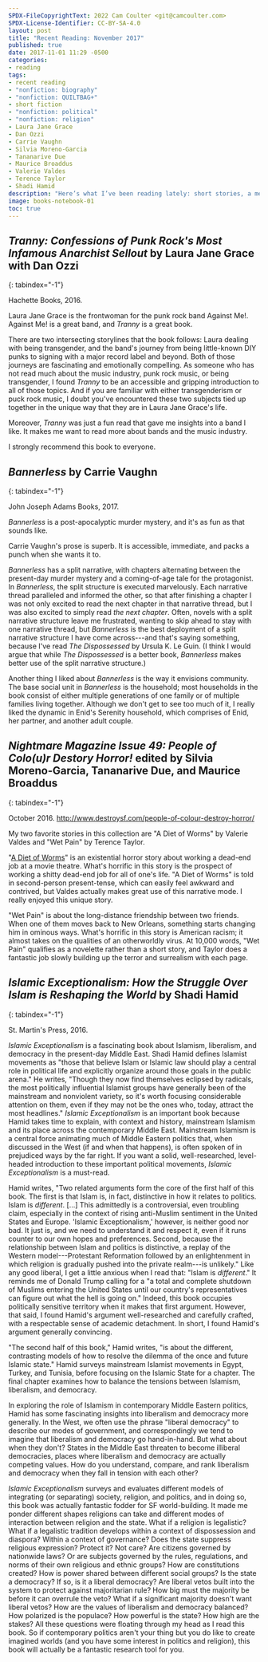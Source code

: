 ```yaml
---
SPDX-FileCopyrightText: 2022 Cam Coulter <git@camcoulter.com>
SPDX-License-Identifier: CC-BY-SA-4.0
layout: post
title: "Recent Reading: November 2017"
published: true
date: 2017-11-01 11:29 -0500
categories:
- reading
tags:
- recent reading
- "nonfiction: biography"
- "nonfiction: QUILTBAG+"
- short fiction
- "nonfiction: political"
- "nonfiction: religion"
- Laura Jane Grace
- Dan Ozzi
- Carrie Vaughn
- Silvia Moreno-Garcia
- Tananarive Due
- Maurice Broaddus
- Valerie Valdes
- Terence Taylor
- Shadi Hamid
description: "Here’s what I’ve been reading lately: short stories, a memoir, a post-apocalyptic murder mystery, and a fascinating book about Islamism."
image: books-notebook-01
toc: true
---
```


## <cite>Tranny: Confessions of Punk Rock's Most Infamous Anarchist Sellout</cite> by Laura Jane Grace with Dan Ozzi
{: tabindex="-1"}

<p class="bookinfo">Hachette Books, 2016.</p>

Laura Jane Grace is the frontwoman for the punk rock band Against Me!. Against Me! is a great band, and <cite>Tranny</cite> is a great book.

There are two intersecting storylines that the book follows: Laura dealing with being transgender, and the band's journey from being little-known DIY punks to signing with a major record label and beyond. Both of those journeys are fascinating and emotionally compelling. As someone who has not read much about the music industry, punk rock music, or being transgender, I found <cite>Tranny</cite> to be an accessible and gripping introduction to all of those topics. And if you are familiar with either transgenderism or puck rock music, I doubt you've encountered these two subjects tied up together in the unique way that they are in Laura Jane Grace's life.

Moreover, <cite>Tranny</cite> was just a fun read that gave me insights into a band I like. It makes me want to read more about bands and the music industry.

I strongly recommend this book to everyone.

## <cite>Bannerless</cite> by Carrie Vaughn
{: tabindex="-1"}

<p class="bookinfo">John Joseph Adams Books, 2017.</p>

<cite>Bannerless</cite> is a post-apocalyptic murder mystery, and it's as fun as that sounds like.

Carrie Vaughn's prose is superb. It is accessible, immediate, and packs a punch when she wants it to.

<cite>Bannerless</cite> has a split narrative, with chapters alternating between the present-day murder mystery and a coming-of-age tale for the protagonist. In <cite>Bannerless</cite>, the split structure is executed marvelously. Each narrative thread paralleled and informed the other, so that after finishing a chapter I was not only excited to read the next chapter in that narrative thread, but I was also excited to simply read <cite>the next chapter</cite>. Often, novels with a split narrative structure leave me frustrated, wanting to skip ahead to stay with one narrative thread, but <cite>Bannerless</cite> is the best deployment of a split narrative structure I have come across---and that's saying something, because I've read <cite>The Dispossessed</cite> by Ursula K. Le Guin. (I think I would argue that while <cite>The Dispossessed</cite> is a better book, <cite>Bannerless</cite> makes better use of the split narrative structure.)

Another thing I liked about <cite>Bannerless</cite> is the way it envisions community. The base social unit in <cite>Bannerless</cite> is the household; most households in the book consist of either multiple generations of one family or of multiple families living together. Although we don't get to see too much of it, I really liked the dynamic in Enid's Serenity household, which comprises of Enid, her partner, and another adult couple.

## <cite>Nightmare Magazine Issue 49: People of Colo(u)r Destory Horror!</cite> edited by Silvia Moreno-Garcia, Tananarive Due, and Maurice Broaddus
{: tabindex="-1"}

<p class="bookinfo">October 2016. <a href="http://www.destroysf.com/people-of-colour-destroy-horror/">http://www.destroysf.com/people-of-colour-destroy-horror/</a></p>

My two favorite stories in this collection are "A Diet of Worms" by Valerie Valdes and "Wet Pain" by Terence Taylor.

"[A Diet of Worms](http://www.nightmare-magazine.com/fiction/a-diet-of-worms/)" is an existential horror story about working a dead-end job at a movie theatre. What's horrific in this story is the prospect of working a shitty dead-end job for all of one's life. "A Diet of Worms" is told in second-person present-tense, which can easily feel awkward and contrived, but Valdes actually makes great use of this narrative mode. I really enjoyed this unique story.

"Wet Pain" is about the long-distance friendship between two friends. When one of them moves back to New Orleans, something starts changing him in ominous ways. What's horrific in this story is American racism; it almost takes on the qualities of an otherworldly virus. At 10,000 words, "Wet Pain" qualifies as a novelette rather than a short story, and Taylor does a fantastic job slowly building up the terror and surrealism with each page.

## <cite>Islamic Exceptionalism: How the Struggle Over Islam is Reshaping the World</cite> by Shadi Hamid
{: tabindex="-1"}

<p class="bookinfo">St. Martin's Press, 2016.</p>

<cite>Islamic Exceptionalism</cite> is a fascinating book about Islamism, liberalism, and democracy in the present-day Middle East. Shadi Hamid defines Islamist movements as "those that believe Islam or Islamic law should play a central role in political life and explicitly organize around those goals in the public arena." He writes, "Though they now find themselves eclipsed by radicals, the most politically influential Islamist groups have generally been of the mainstream and nonviolent variety, so it's worth focusing considerable attention on them, even if they may not be the ones who, today, attract the most headlines." <cite>Islamic Exceptionalism</cite> is an important book because Hamid takes time to explain, with context and history, mainstream Islamism and its place across the contemporary Middle East. Mainstream Islamism is a central force animating much of Middle Eastern politics that, when discussed in the West (if and when that happens), is often spoken of in prejudiced ways by the far right. If you want a solid, well-researched, level-headed introduction to these important political movements, <cite>Islamic Exceptionalism</cite> is a must-read.

Hamid writes, "Two related arguments form the core of the first half of this book. The first is that Islam is, in fact, distinctive in how it relates to politics. Islam is <cite>different</cite>. [...] This admittedly is a controversial, even troubling claim, especially in the context of rising anti-Muslim sentiment in the United States and Europe. 'Islamic Exceptionalism,' however, is neither good nor bad. It just is, and we need to understand it and respect it, even if it runs counter to our own hopes and preferences. Second, because the relationship between Islam and politics is distinctive, a replay of the Western model---Protestant Reformation followed by an enlightenment in which religion is gradually pushed into the private realm---is unlikely." Like any good liberal, I get a little anxious when I read that: "Islam is <cite>different</cite>." It reminds me of Donald Trump calling for a "a total and complete shutdown of Muslims entering the United States until our country's representatives can figure out what the hell is going on." Indeed, this book occupies politically sensitive territory when it makes that first argument. However, that said, I found Hamid's argument well-researched and carefully crafted, with a respectable sense of academic detachment. In short, I found Hamid's argument generally convincing.

"The second half of this book," Hamid writes, "is about the different, contrasting models of how to resolve the dilemma of the once and future Islamic state." Hamid surveys mainstream Islamist movements in Egypt, Turkey, and Tunisia, before focusing on the Islamic State for a chapter. The final chapter examines how to balance the tensions between Islamism, liberalism, and democracy.

In exploring the role of Islamism in contemporary Middle Eastern politics, Hamid has some fascinating insights into liberalism and democracy more generally. In the West, we often use the phrase "liberal democracy" to describe our modes of government, and correspondingly we tend to imagine that liberalism and democracy go hand-in-hand. But what about when they don't? States in the Middle East threaten to become illiberal democracies, places where liberalism and democracy are actually competing values. How do you understand, compare, and rank liberalism and democracy when they fall in tension with each other?

<cite>Islamic Exceptionalism</cite> surveys and evaluates different models of integrating (or separating) society, religion, and politics, and in doing so, this book was actually fantastic fodder for SF world-building. It made me ponder different shapes religions can take and different modes of interaction between religion and the state. What if a religion is legalistic? What if a legalistic tradition develops within a context of dispossession and diaspora? Within a context of governance? Does the state suppress religious expression? Protect it? Not care? Are citizens governed by nationwide laws? Or are subjects governed by the rules, regulations, and norms of their own religious and ethnic groups? How are constitutions created? How is power shared between different social groups? Is the state a democracy? If so, is it a liberal democracy? Are liberal vetos built into the system to protect against majoritarian rule? How big must the majority be before it can overrule the veto? What if a significant majority doesn't want liberal vetos? How are the values of liberalism and democracy balanced? How polarized is the populace? How powerful is the state? How high are the stakes? All these questions were floating through my head as I read this book. So if contemporary politics aren't your thing but you do like to create imagined worlds (and you have some interest in politics and religion), this book will actually be a fantastic research tool for you.
